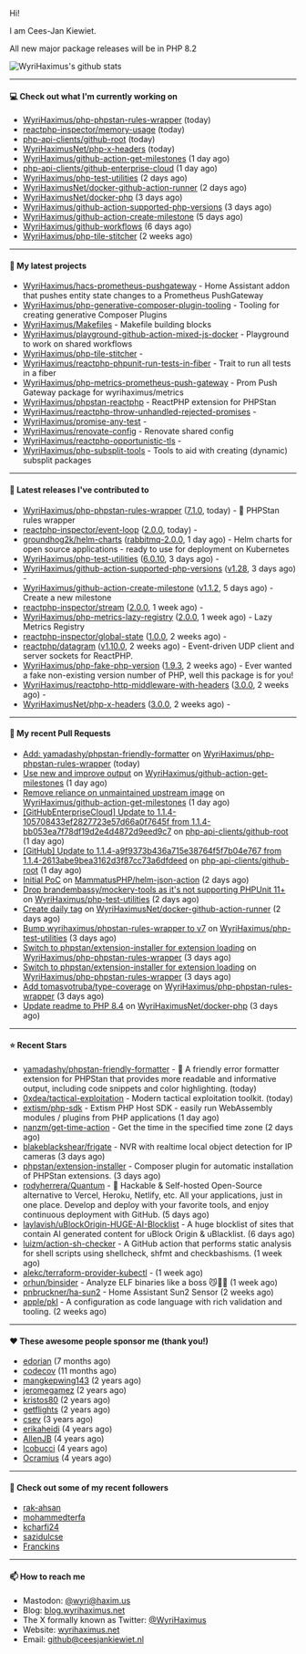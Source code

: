 Hi!

I am Cees-Jan Kiewiet.

All new major package releases will be in PHP 8.2

![WyriHaximus's github stats](https://github-readme-stats.vercel.app/api?username=WyriHaximus&show_icons=true)

---

#### 💻 Check out what I'm currently working on

- [WyriHaximus/php-phpstan-rules-wrapper](https://github.com/WyriHaximus/php-phpstan-rules-wrapper) (today)
- [reactphp-inspector/memory-usage](https://github.com/reactphp-inspector/memory-usage) (today)
- [php-api-clients/github-root](https://github.com/php-api-clients/github-root) (today)
- [WyriHaximusNet/php-x-headers](https://github.com/WyriHaximusNet/php-x-headers) (today)
- [WyriHaximus/github-action-get-milestones](https://github.com/WyriHaximus/github-action-get-milestones) (1 day ago)
- [php-api-clients/github-enterprise-cloud](https://github.com/php-api-clients/github-enterprise-cloud) (1 day ago)
- [WyriHaximus/php-test-utilities](https://github.com/WyriHaximus/php-test-utilities) (2 days ago)
- [WyriHaximusNet/docker-github-action-runner](https://github.com/WyriHaximusNet/docker-github-action-runner) (2 days ago)
- [WyriHaximusNet/docker-php](https://github.com/WyriHaximusNet/docker-php) (3 days ago)
- [WyriHaximus/github-action-supported-php-versions](https://github.com/WyriHaximus/github-action-supported-php-versions) (3 days ago)
- [WyriHaximus/github-action-create-milestone](https://github.com/WyriHaximus/github-action-create-milestone) (5 days ago)
- [WyriHaximus/github-workflows](https://github.com/WyriHaximus/github-workflows) (6 days ago)
- [WyriHaximus/php-tile-stitcher](https://github.com/WyriHaximus/php-tile-stitcher) (2 weeks ago)

---

#### 🌱 My latest projects

- [WyriHaximus/hacs-prometheus-pushgateway](https://github.com/WyriHaximus/hacs-prometheus-pushgateway) - Home Assistant addon that pushes entity state changes to a Prometheus PushGateway
- [WyriHaximus/php-generative-composer-plugin-tooling](https://github.com/WyriHaximus/php-generative-composer-plugin-tooling) - Tooling for creating generative Composer Plugins
- [WyriHaximus/Makefiles](https://github.com/WyriHaximus/Makefiles) - Makefile building blocks
- [WyriHaximus/playground-github-action-mixed-js-docker](https://github.com/WyriHaximus/playground-github-action-mixed-js-docker) - Playground to work on shared workflows
- [WyriHaximus/php-tile-stitcher](https://github.com/WyriHaximus/php-tile-stitcher) - 
- [WyriHaximus/reactphp-phpunit-run-tests-in-fiber](https://github.com/WyriHaximus/reactphp-phpunit-run-tests-in-fiber) - Trait to run all tests in a fiber
- [WyriHaximus/php-metrics-prometheus-push-gateway](https://github.com/WyriHaximus/php-metrics-prometheus-push-gateway) - Prom Push Gateway package for wyrihaximus/metrics
- [WyriHaximus/phpstan-reactphp](https://github.com/WyriHaximus/phpstan-reactphp) - ReactPHP extension for PHPStan
- [WyriHaximus/reactphp-throw-unhandled-rejected-promises](https://github.com/WyriHaximus/reactphp-throw-unhandled-rejected-promises) - 
- [WyriHaximus/promise-any-test](https://github.com/WyriHaximus/promise-any-test) - 
- [WyriHaximus/renovate-config](https://github.com/WyriHaximus/renovate-config) - Renovate shared config
- [WyriHaximus/reactphp-opportunistic-tls](https://github.com/WyriHaximus/reactphp-opportunistic-tls) - 
- [WyriHaximus/php-subsplit-tools](https://github.com/WyriHaximus/php-subsplit-tools) - Tools to aid with creating (dynamic) subsplit packages

---

#### 🔭 Latest releases I've contributed to

- [WyriHaximus/php-phpstan-rules-wrapper](https://github.com/WyriHaximus/php-phpstan-rules-wrapper) ([7.1.0](https://github.com/WyriHaximus/php-phpstan-rules-wrapper/releases/tag/7.1.0), today) - 🌯 PHPStan rules wrapper
- [reactphp-inspector/event-loop](https://github.com/reactphp-inspector/event-loop) ([2.0.0](https://github.com/reactphp-inspector/event-loop/releases/tag/2.0.0), today) - 
- [groundhog2k/helm-charts](https://github.com/groundhog2k/helm-charts) ([rabbitmq-2.0.0](https://github.com/groundhog2k/helm-charts/releases/tag/rabbitmq-2.0.0), 1 day ago) - Helm charts for open source applications - ready to use for deployment on Kubernetes
- [WyriHaximus/php-test-utilities](https://github.com/WyriHaximus/php-test-utilities) ([6.0.10](https://github.com/WyriHaximus/php-test-utilities/releases/tag/6.0.10), 3 days ago) - 
- [WyriHaximus/github-action-supported-php-versions](https://github.com/WyriHaximus/github-action-supported-php-versions) ([v1.28](https://github.com/WyriHaximus/github-action-supported-php-versions/releases/tag/v1.28), 3 days ago) - 
- [WyriHaximus/github-action-create-milestone](https://github.com/WyriHaximus/github-action-create-milestone) ([v1.1.2](https://github.com/WyriHaximus/github-action-create-milestone/releases/tag/v1.1.2), 5 days ago) - Create a new milestone
- [reactphp-inspector/stream](https://github.com/reactphp-inspector/stream) ([2.0.0](https://github.com/reactphp-inspector/stream/releases/tag/2.0.0), 1 week ago) - 
- [WyriHaximus/php-metrics-lazy-registry](https://github.com/WyriHaximus/php-metrics-lazy-registry) ([2.0.0](https://github.com/WyriHaximus/php-metrics-lazy-registry/releases/tag/2.0.0), 1 week ago) - Lazy Metrics Registry
- [reactphp-inspector/global-state](https://github.com/reactphp-inspector/global-state) ([1.0.0](https://github.com/reactphp-inspector/global-state/releases/tag/1.0.0), 2 weeks ago) - 
- [reactphp/datagram](https://github.com/reactphp/datagram) ([v1.10.0](https://github.com/reactphp/datagram/releases/tag/v1.10.0), 2 weeks ago) - Event-driven UDP client and server sockets for ReactPHP.
- [WyriHaximus/php-fake-php-version](https://github.com/WyriHaximus/php-fake-php-version) ([1.9.3](https://github.com/WyriHaximus/php-fake-php-version/releases/tag/1.9.3), 2 weeks ago) - Ever wanted a fake non-existing version number of PHP, well this package is for you!
- [WyriHaximus/reactphp-http-middleware-with-headers](https://github.com/WyriHaximus/reactphp-http-middleware-with-headers) ([3.0.0](https://github.com/WyriHaximus/reactphp-http-middleware-with-headers/releases/tag/3.0.0), 2 weeks ago) - 
- [WyriHaximusNet/php-x-headers](https://github.com/WyriHaximusNet/php-x-headers) ([3.0.0](https://github.com/WyriHaximusNet/php-x-headers/releases/tag/3.0.0), 2 weeks ago) - 

---

#### 🔨 My recent Pull Requests

- [Add: yamadashy/phpstan-friendly-formatter](https://github.com/WyriHaximus/php-phpstan-rules-wrapper/pull/130) on [WyriHaximus/php-phpstan-rules-wrapper](https://github.com/WyriHaximus/php-phpstan-rules-wrapper) (today)
- [Use new and improve output](https://github.com/WyriHaximus/github-action-get-milestones/pull/4) on [WyriHaximus/github-action-get-milestones](https://github.com/WyriHaximus/github-action-get-milestones) (1 day ago)
- [Remove reliance on unmaintained upstream image](https://github.com/WyriHaximus/github-action-get-milestones/pull/3) on [WyriHaximus/github-action-get-milestones](https://github.com/WyriHaximus/github-action-get-milestones) (1 day ago)
- [[GitHubEnterpriseCloud] Update to 1.1.4-105708433ef2827723e57d66a0f7645f from 1.1.4-bb053ea7f78df19d2e4d4872d9eed9c7](https://github.com/php-api-clients/github-root/pull/1297) on [php-api-clients/github-root](https://github.com/php-api-clients/github-root) (1 day ago)
- [[GitHub] Update to 1.1.4-a9f9373b436a715e38764f5f7b04e767 from 1.1.4-2613abe9bea3162d3f87cc73a6dfdeed](https://github.com/php-api-clients/github-root/pull/1296) on [php-api-clients/github-root](https://github.com/php-api-clients/github-root) (1 day ago)
- [Initial PoC](https://github.com/MammatusPHP/helm-json-action/pull/1) on [MammatusPHP/helm-json-action](https://github.com/MammatusPHP/helm-json-action) (2 days ago)
- [Drop brandembassy/mockery-tools as it&#39;s not supporting PHPUnit 11&#43;](https://github.com/WyriHaximus/php-test-utilities/pull/942) on [WyriHaximus/php-test-utilities](https://github.com/WyriHaximus/php-test-utilities) (2 days ago)
- [Create daily tag](https://github.com/WyriHaximusNet/docker-github-action-runner/pull/11) on [WyriHaximusNet/docker-github-action-runner](https://github.com/WyriHaximusNet/docker-github-action-runner) (2 days ago)
- [Bump wyrihaximus/phpstan-rules-wrapper to v7](https://github.com/WyriHaximus/php-test-utilities/pull/939) on [WyriHaximus/php-test-utilities](https://github.com/WyriHaximus/php-test-utilities) (3 days ago)
- [Switch to phpstan/extension-installer for extension loading](https://github.com/WyriHaximus/php-phpstan-rules-wrapper/pull/128) on [WyriHaximus/php-phpstan-rules-wrapper](https://github.com/WyriHaximus/php-phpstan-rules-wrapper) (3 days ago)
- [Switch to phpstan/extension-installer for extension loading](https://github.com/WyriHaximus/php-phpstan-rules-wrapper/pull/127) on [WyriHaximus/php-phpstan-rules-wrapper](https://github.com/WyriHaximus/php-phpstan-rules-wrapper) (3 days ago)
- [Add tomasvotruba/type-coverage](https://github.com/WyriHaximus/php-phpstan-rules-wrapper/pull/126) on [WyriHaximus/php-phpstan-rules-wrapper](https://github.com/WyriHaximus/php-phpstan-rules-wrapper) (3 days ago)
- [Update readme to PHP 8.4](https://github.com/WyriHaximusNet/docker-php/pull/252) on [WyriHaximusNet/docker-php](https://github.com/WyriHaximusNet/docker-php) (3 days ago)

---

#### ⭐ Recent Stars

- [yamadashy/phpstan-friendly-formatter](https://github.com/yamadashy/phpstan-friendly-formatter) - 🤝 A friendly error formatter extension for PHPStan that provides more readable and informative output, including code snippets and color highlighting. (today)
- [0xdea/tactical-exploitation](https://github.com/0xdea/tactical-exploitation) - Modern tactical exploitation toolkit. (today)
- [extism/php-sdk](https://github.com/extism/php-sdk) - Extism PHP Host SDK - easily run WebAssembly modules / plugins from PHP applications (1 day ago)
- [nanzm/get-time-action](https://github.com/nanzm/get-time-action) - Get the time in the specified time zone (2 days ago)
- [blakeblackshear/frigate](https://github.com/blakeblackshear/frigate) - NVR with realtime local object detection for IP cameras (3 days ago)
- [phpstan/extension-installer](https://github.com/phpstan/extension-installer) - Composer plugin for automatic installation of PHPStan extensions. (3 days ago)
- [rodyherrera/Quantum](https://github.com/rodyherrera/Quantum) - 🚀 Hackable &amp; Self-hosted Open-Source alternative to Vercel, Heroku, Netlify, etc. All your applications, just in one place. Develop and deploy with your favorite tools, and enjoy continuous deployment with GitHub.  (5 days ago)
- [laylavish/uBlockOrigin-HUGE-AI-Blocklist](https://github.com/laylavish/uBlockOrigin-HUGE-AI-Blocklist) - A huge blocklist of sites that contain AI generated content for uBlock Origin &amp; uBlacklist. (6 days ago)
- [luizm/action-sh-checker](https://github.com/luizm/action-sh-checker) - A GitHub action that performs static analysis for shell scripts using shellcheck, shfmt and checkbashisms. (1 week ago)
- [alekc/terraform-provider-kubectl](https://github.com/alekc/terraform-provider-kubectl) -  (1 week ago)
- [orhun/binsider](https://github.com/orhun/binsider) - Analyze ELF binaries like a boss 😼🕵️‍♂️ (1 week ago)
- [pnbruckner/ha-sun2](https://github.com/pnbruckner/ha-sun2) - Home Assistant Sun2 Sensor (2 weeks ago)
- [apple/pkl](https://github.com/apple/pkl) - A configuration as code language with rich validation and tooling. (2 weeks ago)

---

#### ❤️ These awesome people sponsor me (thank you!)

- [edorian](https://github.com/edorian) (7 months ago)
- [codecov](https://github.com/codecov) (11 months ago)
- [mangkepwing143](https://github.com/mangkepwing143) (2 years ago)
- [jeromegamez](https://github.com/jeromegamez) (2 years ago)
- [kristos80](https://github.com/kristos80) (2 years ago)
- [getflights](https://github.com/getflights) (2 years ago)
- [csev](https://github.com/csev) (3 years ago)
- [erikaheidi](https://github.com/erikaheidi) (4 years ago)
- [AllenJB](https://github.com/AllenJB) (4 years ago)
- [lcobucci](https://github.com/lcobucci) (4 years ago)
- [Ocramius](https://github.com/Ocramius) (4 years ago)

---

#### 👯 Check out some of my recent followers

- [rak-ahsan](https://github.com/rak-ahsan)
- [mohammedterfa](https://github.com/mohammedterfa)
- [kcharfi24](https://github.com/kcharfi24)
- [sazidulcse](https://github.com/sazidulcse)
- [Franckins](https://github.com/Franckins)

---

#### 📫 How to reach me

- Mastodon: [@wyri@haxim.us](https://toot-toot.wyrihaxim.us/@wyri)
- Blog: [blog.wyrihaximus.net](https://blog.wyrihaximus.net/)
- The X formally known as Twitter: [@WyriHaximus](https://twitter.com/WyriHaximus)
- Website: [wyrihaximus.net](https://wyrihaximus.net/)
- Email: [github@ceesjankiewiet.nl](mailto:github@ceesjankiewiet.nl)

